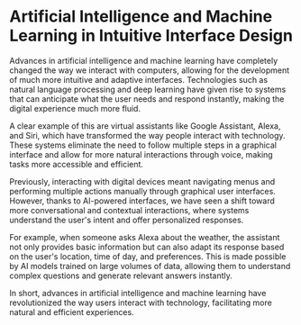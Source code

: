 # Artificial Intelligence and Machine Learning in Intuitive Interface Design

Advances in artificial intelligence and machine learning have completely changed the way we interact with computers, allowing for the development of much more intuitive and adaptive interfaces. Technologies such as natural language processing and deep learning have given rise to systems that can anticipate what the user needs and respond instantly, making the digital experience much more fluid.

A clear example of this are virtual assistants like Google Assistant, Alexa, and Siri, which have transformed the way people interact with technology. These systems eliminate the need to follow multiple steps in a graphical interface and allow for more natural interactions through voice, making tasks more accessible and efficient.

Previously, interacting with digital devices meant navigating menus and performing multiple actions manually through graphical user interfaces. However, thanks to AI-powered interfaces, we have seen a shift toward more conversational and contextual interactions, where systems understand the user's intent and offer personalized responses.

For example, when someone asks Alexa about the weather, the assistant not only provides basic information but can also adapt its response based on the user's location, time of day, and preferences. This is made possible by AI models trained on large volumes of data, allowing them to understand complex questions and generate relevant answers instantly.

In short, advances in artificial intelligence and machine learning have revolutionized the way users interact with technology, facilitating more natural and efficient experiences.